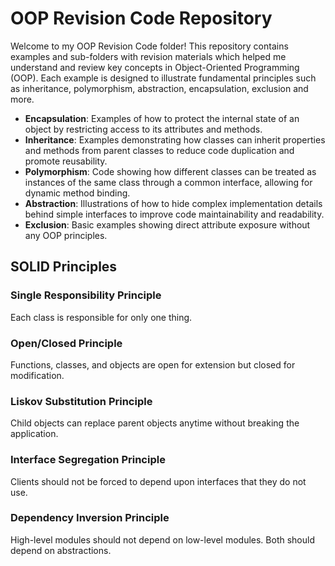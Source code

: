 # OOP Revision Code Repository

Welcome to my OOP Revision Code folder! This repository contains examples and sub-folders with revision materials which helped me understand and review key concepts in Object-Oriented Programming (OOP). Each example is designed to illustrate fundamental principles such as inheritance, polymorphism, abstraction, encapsulation, exclusion and more.

- **Encapsulation**: Examples of how to protect the internal state of an object by restricting access to its attributes and methods.
- **Inheritance**: Examples demonstrating how classes can inherit properties and methods from parent classes to reduce code duplication and promote reusability.
- **Polymorphism**: Code showing how different classes can be treated as instances of the same class through a common interface, allowing for dynamic method binding.
- **Abstraction**: Illustrations of how to hide complex implementation details behind simple interfaces to improve code maintainability and readability.
- **Exclusion**: Basic examples showing direct attribute exposure without any OOP principles.


## SOLID Principles

### Single Responsibility Principle
Each class is responsible for only one thing.

### Open/Closed Principle
Functions, classes, and objects are open for extension but closed for modification.

### Liskov Substitution Principle
Child objects can replace parent objects anytime without breaking the application.

### Interface Segregation Principle
Clients should not be forced to depend upon interfaces that they do not use.

### Dependency Inversion Principle
High-level modules should not depend on low-level modules. Both should depend on abstractions.